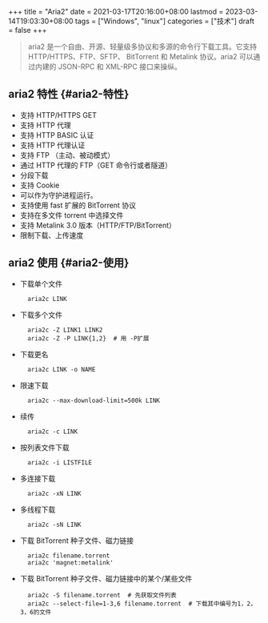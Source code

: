 +++
title = "Aria2"
date = 2021-03-17T20:16:00+08:00
lastmod = 2023-03-14T19:03:30+08:00
tags = ["Windows", "linux"]
categories = ["技术"]
draft = false
+++

> aria2 是一个自由、开源、轻量级多协议和多源的命令行下载工具。它支持 HTTP/HTTPS、FTP、SFTP、 BitTorrent 和 Metalink 协议。aria2 可以通过内建的 JSON-RPC 和 XML-RPC 接口来操纵。 <br/>

<!--more-->


## aria2 特性 {#aria2-特性}

-   支持 HTTP/HTTPS GET <br/>
-   支持 HTTP 代理 <br/>
-   支持 HTTP BASIC 认证 <br/>
-   支持 HTTP 代理认证 <br/>
-   支持 FTP （主动、被动模式） <br/>
-   通过 HTTP 代理的 FTP（GET 命令行或者隧道） <br/>
-   分段下载 <br/>
-   支持 Cookie <br/>
-   可以作为守护进程运行。 <br/>
-   支持使用 fast 扩展的 BitTorrent 协议 <br/>
-   支持在多文件 torrent 中选择文件 <br/>
-   支持 Metalink 3.0 版本（HTTP/FTP/BitTorrent） <br/>
-   限制下载、上传速度 <br/>


## aria2 使用 {#aria2-使用}

-   下载单个文件 <br/>
    ```shell
      aria2c LINK
    ```
-   下载多个文件 <br/>
    ```shell
      aria2c -Z LINK1 LINK2
      aria2c -Z -P LINK{1,2}  # 用 -P扩展
    ```
-   下载更名 <br/>
    ```shell
      aria2c LINK -o NAME
    ```
-   限速下载 <br/>
    ```shell
      aria2c --max-download-limit=500k LINK
    ```
-   续传 <br/>
    ```shell
      aria2c -c LINK
    ```
-   按列表文件下载 <br/>
    ```shell
      aria2c -i LISTFILE
    ```
-   多连接下载 <br/>
    ```shell
      aria2c -xN LINK
    ```
-   多线程下载 <br/>
    ```shell
      aria2c -sN LINK
    ```
-   下载 BitTorrent 种子文件、磁力链接 <br/>
    ```shell
      aria2c filename.torrent
      aria2c 'magnet:metalink'
    ```
-   下载 BitTorrent 种子文件、磁力链接中的某个/某些文件 <br/>
    ```shell
      aria2c -S filename.torrent  # 先获取文件列表
      aria2c --select-file=1-3,6 filename.torrent  # 下载其中编号为1，2，3，6的文件
    ```

